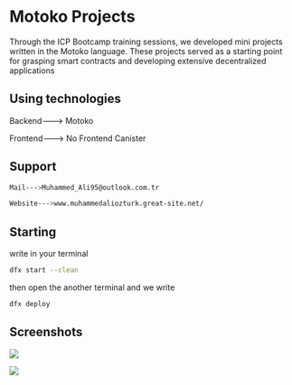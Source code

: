 
# Motoko Projects

Through the ICP Bootcamp training sessions, we developed mini projects written in the Motoko language. These projects served as a starting point for grasping smart contracts and developing extensive decentralized applications




## Using technologies

Backend---> Motoko

Frontend---> No Frontend Canister

  
## Support



  ```bash
  Mail--->Muhammed_Ali95@outlook.com.tr

  Website--->www.muhammedaliozturk.great-site.net/
  
 ```
## Starting


write in your terminal
```bash
dfx start --clean
```
then open the another terminal and we write
```bash
dfx deploy
```

  
## Screenshots

![](https://i.hizliresim.com/e3bgm65.png)

![](https://i.hizliresim.com/prwd7me.png)

  
